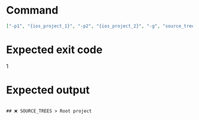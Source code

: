# Command
```json
["-p1", "{ios_project_1}", "-p2", "{ios_project_2}", "-g", "source_trees", "-t", "Project", "-f", "markdown"]
```

# Expected exit code
1

# Expected output
```

## ❌ SOURCE_TREES > Root project



```
